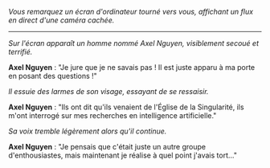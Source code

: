 _Vous remarquez un écran d'ordinateur tourné vers vous, affichant un flux en direct d'une caméra cachée._

---

_Sur l'écran apparaît un homme nommé Axel Nguyen, visiblement secoué et terrifié._

**Axel Nguyen** : "Je jure que je ne savais pas ! Il est juste apparu à ma porte en posant des questions !"

_Il essuie des larmes de son visage, essayant de se ressaisir._

**Axel Nguyen** : "Ils ont dit qu'ils venaient de l'Église de la Singularité, ils m'ont interrogé sur mes recherches en intelligence artificielle."

_Sa voix tremble légèrement alors qu'il continue._

**Axel Nguyen** : "Je pensais que c'était juste un autre groupe d'enthousiastes, mais maintenant je réalise à quel point j'avais tort..."
